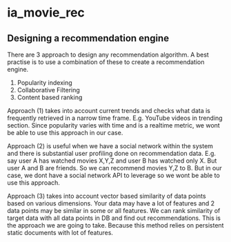 # ia_movie_rec

## Designing a recommendation engine

There are 3 approach to design any recommendation algorithm. A best practise is to use a combination of these to create a recommendation engine.
1. Popularity indexing
2. Collaborative Filtering
3. Content based ranking

Approach (1) takes into account current trends and checks what data is frequently retrieved in a narrow time frame. E.g. YouTube videos in trending section. Since popularity varies with time and is a realtime metric, we wont be able to use this approach in our case.

Approach (2) is useful when we have a social network within the system and there is substantial user profiling done on recommendation data. E.g. say user A has watched movies X,Y,Z and user B has watched only X. But user A and B are friends. So we can recommend movies Y,Z to B. But in our case, we dont have a social network API to leverage so we wont be able to use this approach.

Approach (3) takes into account vector based similarity of data points based on various dimensions. Your data may have a lot of features and 2 data points may be similar in some or all features. We can rank similarity of target data with all data points in DB and find out recommendations. This is the approach we are going to take. Because this method relies on persistent static documents with lot of features.
